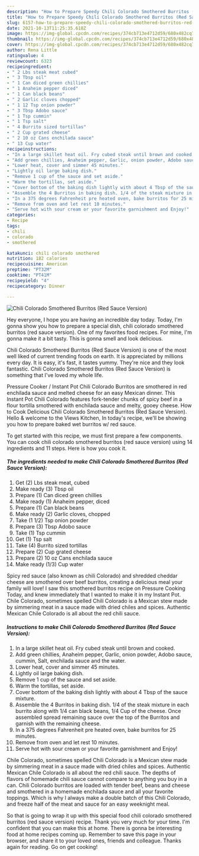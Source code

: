 ```yaml
---
description: "How to Prepare Speedy Chili Colorado Smothered Burritos (Red Sauce Version)"
title: "How to Prepare Speedy Chili Colorado Smothered Burritos (Red Sauce Version)"
slug: 6157-how-to-prepare-speedy-chili-colorado-smothered-burritos-red-sauce-version
date: 2021-10-13T11:25:35.618Z
image: https://img-global.cpcdn.com/recipes/374cb713e4712d59/680x482cq70/chili-colorado-smothered-burritos-red-sauce-version-recipe-main-photo.jpg
thumbnail: https://img-global.cpcdn.com/recipes/374cb713e4712d59/680x482cq70/chili-colorado-smothered-burritos-red-sauce-version-recipe-main-photo.jpg
cover: https://img-global.cpcdn.com/recipes/374cb713e4712d59/680x482cq70/chili-colorado-smothered-burritos-red-sauce-version-recipe-main-photo.jpg
author: Rena Little
ratingvalue: 4
reviewcount: 6323
recipeingredient:
- " 2 Lbs steak meat cubed"
- " 3 Tbsp oil"
- " 1 Can diced green chillies"
- " 1 Anaheim pepper diced"
- " 1 Can black beans"
- " 2 Garlic cloves chopped"
- " 1 12 Tsp onion powder"
- " 3 Tbsp Adobo sauce"
- " 1 Tsp cummin"
- " 1 Tsp salt"
- " 4 Burrito sized tortillas"
- " 2 Cup grated cheese"
- " 2 10 oz Cans enchilada sauce"
- " 13 Cup water"
recipeinstructions:
- "In a large skillet heat oil. Fry cubed steak until brown and cooked."
- "Add green chillies, Anaheim pepper, Garlic, onion powder, Adobo sauce, cummin, Salt, enchilada sauce and the water."
- "Lower heat, cover and simmer 45 minutes."
- "Lightly oil large baking dish."
- "Remove 1 cup of the sauce and set aside."
- "Warm the tortillas, set aside."
- "Cover bottom of the baking dish lightly with about 4 Tbsp of the sauce mixture."
- "Assemble the 4 Burritos in baking dish. 1/4 of the steak mixture in each burrito along with 1/4 can black beans, 1/4 Cup of the cheese. Once assembled spread remaining sauce over the top of the Burritos and garnish with the remaining cheese."
- "In a 375 degrees Fahrenheit pre heated oven, bake burritos for 25 minutes."
- "Remove from oven and let rest 10 minutes."
- "Serve hot with sour cream or your favorite garnishment and Enjoy!"
categories:
- Recipe
tags:
- chili
- colorado
- smothered

katakunci: chili colorado smothered 
nutrition: 182 calories
recipecuisine: American
preptime: "PT32M"
cooktime: "PT41M"
recipeyield: "4"
recipecategory: Dinner

---
```



![Chili Colorado Smothered Burritos (Red Sauce Version)](https://img-global.cpcdn.com/recipes/374cb713e4712d59/680x482cq70/chili-colorado-smothered-burritos-red-sauce-version-recipe-main-photo.jpg)

Hey everyone, I hope you are having an incredible day today. Today, I'm gonna show you how to prepare a special dish, chili colorado smothered burritos (red sauce version). One of my favorites food recipes. For mine, I'm gonna make it a bit tasty. This is gonna smell and look delicious.

Chili Colorado Smothered Burritos (Red Sauce Version) is one of the most well liked of current trending foods on earth. It is appreciated by millions every day. It is easy, it's fast, it tastes yummy. They're nice and they look fantastic. Chili Colorado Smothered Burritos (Red Sauce Version) is something that I've loved my whole life.

Pressure Cooker / Instant Pot Chili Colorado Burritos are smothered in red enchilada sauce and melted cheese for an easy Mexican dinner. This Instant Pot Chili Colorado features fork-tender chunks of spicy beef in a flour tortilla smothered with enchilada sauce and melty, gooey cheese. How to Cook Delicious Chili Colorado Smothered Burritos (Red Sauce Version). Hello &amp; welcome to the Views Kitchen, In today&#39;s recipe, we&#39;ll be showing you how to prepare baked wet burritos w/ red sauce.


To get started with this recipe, we must first prepare a few components. You can cook chili colorado smothered burritos (red sauce version) using 14 ingredients and 11 steps. Here is how you cook it.

<!--inarticleads1-->

##### The ingredients needed to make Chili Colorado Smothered Burritos (Red Sauce Version):

1. Get  (2) Lbs steak meat, cubed
1. Make ready  (3) Tbsp oil
1. Prepare  (1) Can diced green chillies
1. Make ready  (1) Anaheim pepper, diced
1. Prepare  (1) Can black beans
1. Make ready  (2) Garlic cloves, chopped
1. Take  (1 1/2) Tsp onion powder
1. Prepare  (3) Tbsp Adobo sauce
1. Take  (1) Tsp cummin
1. Get  (1) Tsp salt
1. Take  (4) Burrito sized tortillas
1. Prepare  (2) Cup grated cheese
1. Prepare  (2) 10 oz Cans enchilada sauce
1. Make ready  (1/3) Cup water


Spicy red sauce (also known as chili Colorado) and shredded cheddar cheese are smothered over beef burritos, creating a delicious meal your family will love! I saw this smothered burritos recipe on Pressure Cooking Today, and knew immediately that I wanted to make it in my Instant Pot. Chile Colorado, sometimes spelled Chili Colorado is a Mexican stew made by simmering meat in a sauce made with dried chiles and spices. Authentic Mexican Chile Colorado is all about the red chili sauce. 

<!--inarticleads2-->

##### Instructions to make Chili Colorado Smothered Burritos (Red Sauce Version):

1. In a large skillet heat oil. Fry cubed steak until brown and cooked.
1. Add green chillies, Anaheim pepper, Garlic, onion powder, Adobo sauce, cummin, Salt, enchilada sauce and the water.
1. Lower heat, cover and simmer 45 minutes.
1. Lightly oil large baking dish.
1. Remove 1 cup of the sauce and set aside.
1. Warm the tortillas, set aside.
1. Cover bottom of the baking dish lightly with about 4 Tbsp of the sauce mixture.
1. Assemble the 4 Burritos in baking dish. 1/4 of the steak mixture in each burrito along with 1/4 can black beans, 1/4 Cup of the cheese. Once assembled spread remaining sauce over the top of the Burritos and garnish with the remaining cheese.
1. In a 375 degrees Fahrenheit pre heated oven, bake burritos for 25 minutes.
1. Remove from oven and let rest 10 minutes.
1. Serve hot with sour cream or your favorite garnishment and Enjoy!


Chile Colorado, sometimes spelled Chili Colorado is a Mexican stew made by simmering meat in a sauce made with dried chiles and spices. Authentic Mexican Chile Colorado is all about the red chili sauce. The depths of flavors of homemade chili sauce cannot compare to anything you buy in a can. Chili Colorado burritos are loaded with tender beef, beans and cheese and smothered in a homemade enchilada sauce and all your favorite toppings. Which is why l always make a double batch of this Chili Colorado, and freeze half of the meat and sauce for an easy weeknight meal. 

So that is going to wrap it up with this special food chili colorado smothered burritos (red sauce version) recipe. Thank you very much for your time. I'm confident that you can make this at home. There is gonna be interesting food at home recipes coming up. Remember to save this page in your browser, and share it to your loved ones, friends and colleague. Thanks again for reading. Go on get cooking!
